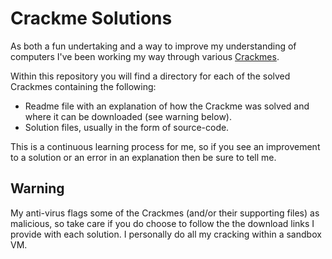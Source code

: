 Crackme Solutions
=================
As both a fun undertaking and a way to improve my understanding of computers I've been working my way through various [Crackmes](http://en.wikipedia.org/wiki/Crackme). 

Within this repository you will find a directory for each of the solved Crackmes containing the following:

* Readme file with an explanation of how the Crackme was solved and where it can be downloaded (see warning below).
* Solution files, usually in the form of source-code.

This is a continuous learning process for me, so if you see an improvement to a solution or an error in an explanation then be sure to tell me.

Warning
-------
My anti-virus flags some of the Crackmes (and/or their supporting files) as malicious, so take care if you do choose to follow the the download links I provide with each solution. I personally do all my cracking within a sandbox VM.